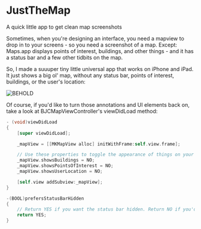 JustTheMap
==========

A quick little app to get clean map screenshots

Sometimes, when you're designing an interface, you need a mapview to drop in to your screens - so you need a screenshot of a map. Except: Maps.app displays points of interest, buildings, and other things - and it has a status bar and a few other tidbits on the map.

So, I made a suuuper tiny little universal app that works on iPhone and iPad. It just shows a big ol' map, without any status bar, points of interest, buildings, or the user's location:

![BEHOLD](http://clrk.it/image/2a1V0a3r382L/JustTheMap.png)

Of course, if you'd like to turn those annotations and UI elements back on, take a look at BJCMapViewController's viewDidLoad method:
```objectivec
- (void)viewDidLoad
{
	[super viewDidLoad];

	_mapView = [[MKMapView alloc] initWithFrame:self.view.frame];

	// Use these properties to toggle the appearance of things on your map.
	_mapView.showsBuildings = NO;
	_mapView.showsPointsOfInterest = NO;
	_mapView.showsUserLocation = NO;

	[self.view addSubview:_mapView];
}

-(BOOL)prefersStatusBarHidden
{
	// Return YES if you want the status bar hidden. Return NO if you'd like to see a status bar.
	return YES;
}
```
